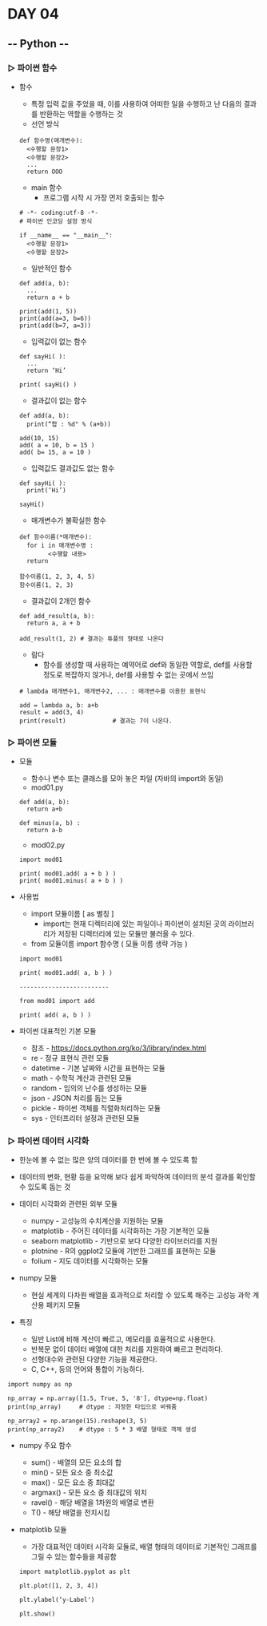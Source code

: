 # DAY 04

## -- Python --

### ▷ 파이썬 함수

- 함수 

  - 특정 입력 값을 주었을 때, 이를 사용하여 어떠한 일을 수행하고 난 다음의 결과를 반환하는 역할을 수행하는 것
  - 선언 방식

  ~~~
  def 함수명(매개변수):
  	<수행할 문장1>
  	<수행할 문장2>
  	...
  	return OOO
  ~~~

  - main 함수
    - 프로그램 시작 시 가장 먼저 호출되는 함수

  ~~~
  # -*- coding:utf-8 -*-
  # 파이썬 인코딩 설정 방식
  
  if __name__ == "__main__":
  	<수행할 문장1>
  	<수행할 문장2>
  ~~~

  - 일반적인 함수

  ~~~
  def add(a, b):
  	...
  	return a + b
  
  print(add(1, 5))
  print(add(a=3, b=6))
  print(add(b=7, a=3))
  ~~~

  - 입력값이 없는 함수

  ~~~
  def sayHi( ):
  	...
  	return ‘Hi’
  
  print( sayHi() )
  ~~~

  - 결과값이 없는 함수

  ~~~
  def add(a, b):
  	print(“합 : %d" % (a+b))
  
  add(10, 15)
  add( a = 10, b = 15 )
  add( b= 15, a = 10 )
  ~~~

  - 입력값도 결과값도 없는 함수

  ~~~
  def sayHi( ):
  	print(‘Hi’)
  
  sayHi()
  ~~~

  - 매개변수가 불확실한 함수

  ~~~
  def 함수이름(*매개변수):
  	for i in 매개변수명 :
  		  <수행할 내용>
  	return
  
  함수이름(1, 2, 3, 4, 5)
  함수이름(1, 2, 3)
  ~~~

  - 결과값이 2개인 함수

  ~~~
  def add_result(a, b):
  	return a, a + b
  
  add_result(1, 2) # 결과는 튜플의 형태로 나온다
  ~~~

  - 람다
    - 함수를 생성할 때 사용하는 예약어로 def와 동일한 역할로, def를 사용할 정도로 복잡하지 않거나, def를 사용할 수 없는 곳에서 쓰임

  ~~~
  # lambda 매개변수1, 매개변수2, ... : 매개변수를 이용한 표현식
  
  add = lambda a, b: a+b
  result = add(3, 4)
  print(result) 			# 결과는 7이 나온다.
  ~~~



### ▷ 파이썬 모듈

- 모듈

  - 함수나 변수 또는 클래스를 모아 놓은 파일 (자바의 import와 동일)
  - mod01.py

  ~~~
  def add(a, b):
  	return a+b
  
  def minus(a, b) :
  	return a-b
  ~~~

  - mod02.py

  ~~~
  import mod01  
  
  print( mod01.add( a + b ) )
  print( mod01.minus( a + b ) )
  ~~~

  

- 사용법

  - import 모듈이름 [ as 별칭 ] 
    - import는 현재 디렉터리에 있는 파일이나 파이썬이 설치된 곳의 라이브러리가 저장된 디렉터리에 있는 모듈만 불러올 수 있다.
  - from 모듈이름 import 함수명 ( 모듈 이름 생략 가능 )

  ~~~
  import mod01
  
  print( mod01.add( a, b ) )
  
  -------------------------
  
  from mod01 import add
  
  print( add( a, b ) )
  ~~~



- 파이썬 대표적인 기본 모듈	
  - 참조 - https://docs.python.org/ko/3/library/index.html 
  - re - 정규 표현식 관련 모듈
  - datetime - 기본 날짜와 시간을 표현하는 모듈
  - math - 수학적 계산과 관련된 모듈
  - random - 임의의 난수를 생성하는 모듈
  - json -  JSON 처리를 돕는 모듈
  - pickle - 파이썬 객체를 직렬화처리하는 모듈
  - sys - 인터프리터 설정과 관련된 모듈
  
  

### ▷ 파이썬 데이터 시각화

- 한눈에 볼 수 없는 많은 양의 데이터를 한 번에 볼 수 있도록 함
- 데이터의 변화, 현황 등을 요약해 보다 쉽게 파악하여 데이터의 분석 결과를 확인할 수 있도록 돕는 것



- 데이터 시각화와 관련된 외부 모듈
  - numpy - 고성능의 수치계산을 지원하는 모듈
  - matplotlib - 주어진 데이터를 시각화하는 가장 기본적인 모듈
  - seaborn matplotlib - 기반으로 보다 다양한 라이브러리를 지원
  - plotnine - R의 ggplot2 모듈에 기반한 그래프를 표현하는 모듈
  - folium - 지도 데이터를 시각화하는 모듈
- numpy 모듈
  - 현실 세계의 다차원 배열을 효과적으로 처리할 수 있도록 해주는 고성능 과학 계산용 패키지 모듈
- 특징
  - 일반 List에 비해 계산이 빠르고, 메모리를 효율적으로 사용한다.
  - 반복문 없이 데이터 배열에 대한 처리를 지원하여 빠르고 편리하다.
  - 선형대수와 관련된 다양한 기능을 제공한다.
  - C, C++, 등의 언어와 통합이 가능하다.

~~~
import numpy as np

np_array = np.array([1.5, True, 5, '8'], dtype=np.float)
print(np_array) 	# dtype : 지정한 타입으로 바꿔줌

np_array2 = np.arange(15).reshape(3, 5)
print(np_array2) 	# dtype : 5 * 3 배열 형태로 객체 생성
~~~

- numpy 주요 함수

  - sum() - 배열의 모든 요소의 합 
  - min() - 모든 요소 중 최소값
  - max() - 모든 요소 중 최대값 
  - argmax() - 모든 요소 중 최대값의 위치
  - ravel() - 해당 배열을 1차원의 배열로 변환 
  - T() - 해당 배열을 전치시킴

- matplotlib 모듈

  - 가장 대표적인 데이터 시각화 모듈로, 배열 형태의 데이터로 기본적인 그래프를 그릴 수 있는 함수들을 제공함

  ~~~
  import matplotlib.pyplot as plt
  
  plt.plot([1, 2, 3, 4])
  
  plt.ylabel(‘y-Label')
  
  plt.show()
  ~~~

  
